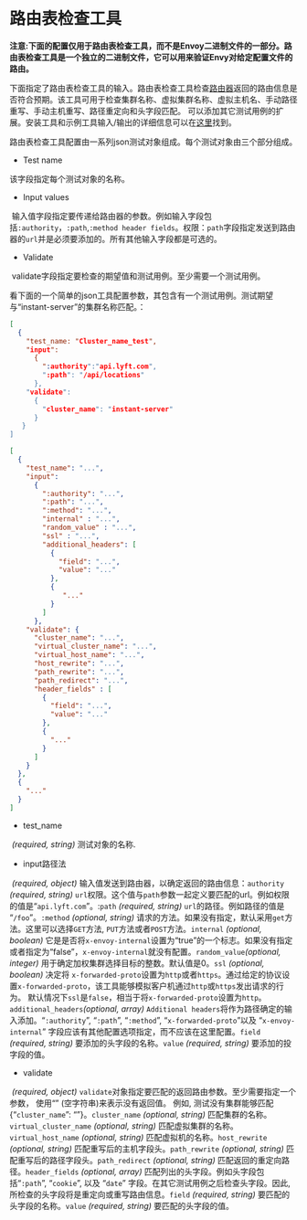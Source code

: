 # 路由表检查工具

**注意:下面的配置仅用于路由表检查工具，而不是Envoy二进制文件的一部分。路由表检查工具是一个独立的二进制文件，它可以用来验证Envy对给定配置文件的路由。**

下面指定了路由表检查工具的输入。路由表检查工具检查[路由器](../../api-v1/route_config/route_config.md#config-http-conn-man-route-table)返回的路由信息是否符合预期。该工具可用于检查集群名称、虚拟集群名称、虚拟主机名、手动路径重写、手动主机重写、路径重定向和头字段匹配。 可以添加其它测试用例的扩展。安装工具和示例工具输入/输出的详细信息可以在[这里](../../install/tools/route_table_check_tool.md#install-tools-route-table-check-tool)找到。

路由表检查工具配置由一系列json测试对象组成。每个测试对象由三个部分组成。

- Test name

该字段指定每个测试对象的名称。

- Input values

  输入值字段指定要传递给路由器的参数。例如输入字段包括`:authority`，`:path`,`:method header fields`。权限：`path`字段指定发送到路由器的`url`并是必须要添加的。所有其他输入字段都是可选的。

- Validate

  validate字段指定要检查的期望值和测试用例。至少需要一个测试用例。
  
 看下面的一个简单的json工具配置参数，其包含有一个测试用例。测试期望与“instant-server”的集群名称匹配。：

```json
[
  {
    "test_name: "Cluster_name_test",
    "input":
      {
        ":authority":"api.lyft.com",
        ":path": "/api/locations"
      },
    "validate":
      {
        "cluster_name": "instant-server"
      }
   }
]
```

```json
[
  {
    "test_name": "...",
    "input":
      {
        ":authority": "...",
        ":path": "...",
        ":method": "...",
        "internal" : "...",
        "random_value" : "...",
        "ssl" : "...",
        "additional_headers": [
          {
            "field": "...",
            "value": "..."
          },
          {
             "..."
          }
        ]
      },
    "validate": {
      "cluster_name": "...",
      "virtual_cluster_name": "...",
      "virtual_host_name": "...",
      "host_rewrite": "...",
      "path_rewrite": "...",
      "path_redirect": "...",
      "header_fields" : [
        {
          "field": "...",
          "value": "..."
        },
        {
          "..."
        }
      ]
    }
  },
  {
    "..."
  }
]
```

- test_name

  *(required, string)* 测试对象的名称.

- input路径法

  *(required, object)* 输入值发送到路由器，以确定返回的路由信息：`authority` *(required, string)* `url`权限。这个值与`path`参数一起定义要匹配的url。例如权限的值是“`api.lyft.com`”。:`path` *(required, string)* `url`的路径。例如路径的值是 “`/foo`”。`:method` *(optional, string)* 请求的方法。如果没有指定，默认采用`get`方法。这里可以选择`GET`方法, `PUT`方法或者`POST`方法。`internal` *(optional, boolean)* 它是是否将`x-envoy-internal`设置为“true”的一个标志。如果没有指定或者指定为“false”，`x-envoy-internal`就没有配置。`random_value`*(optional, integer)* 用于确定加权集群选择目标的整数。默认值是0。`ssl` *(optional, boolean)* 决定将 `x-forwarded-proto`设置为`http`或者`https`。通过给定的协议设置`x-forwarded-proto`，该工具能够模拟客户机通过`http`或`https`发出请求的行为。 默认情况下`ssl`是`false`，相当于将`x-forwarded-proto`设置为`http`。`additional_headers`*(optional, array)* `Additional headers`将作为路径确定的输入添加。“`:authority`”, “`:path`”, “`:method`”, “`x-forwarded-proto`”以及 “`x-envoy-internal`” 字段应该有其他配置选项指定，而不应该在这里配置。`field` *(required, string)* 要添加的头字段的名称。`value` *(required, string)* 要添加的投字段的值。

- validate

  *(required, object)* `validate`对象指定要匹配的返回路由参数。至少需要指定一个参数， 使用“” (空字符串)来表示没有返回值。 例如, 测试没有集群能够匹配{“`cluster_name`”: “”}。`cluster_name` *(optional, string)* 匹配集群的名称。`virtual_cluster_name` *(optional, string)* 匹配虚拟集群的名称。`virtual_host_name` *(optional, string)* 匹配虚拟机的名称。`host_rewrite` *(optional, string)* 匹配重写后的主机字段头。`path_rewrite` *(optional, string)* 匹配重写后的路径字段头。`path_redirect` *(optional, string)* 匹配返回的重定向路径。`header_fields` *(optional, array)* 匹配列出的头字段。例如头字段包括“`:path`”, “`cookie`”, 以及 “`date`” 字段。在其它测试用例之后检查头字段。因此, 所检查的头字段将是重定向或重写路由信息。`field` *(required, string)* 要匹配的头字段的名称。`value` *(required, string)* 要匹配的头字段的值。
